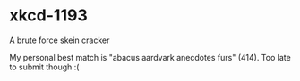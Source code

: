 xkcd-1193
=========

A brute force skein cracker

My personal best match is "abacus aardvark anecdotes furs" (414). Too late to submit though :(

